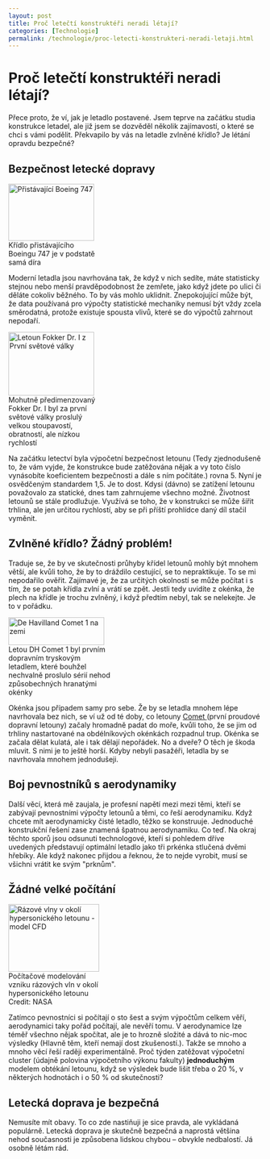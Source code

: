 ```yaml
---
layout: post
title: Proč letečtí konstruktéři neradi létají?
categories: [Technologie]
permalink: /technologie/proc-letecti-konstrukteri-neradi-letaji.html
---
```

# Proč letečtí konstruktéři neradi létají?

Přece proto, že ví, jak je letadlo postavené. Jsem teprve na začátku studia konstrukce letadel, ale již jsem se dozvěděl několik zajímavostí, o které se chci s vámi podělit. Překvapilo by vás na letadle zvlněné křídlo? Je létání opravdu bezpečné?

## Bezpečnost letecké dopravy

<div class="obry" style="width:187px"><div class="leftbox"><img alt="Přistávající Boeing 747" height="113" src="http://www.techblog.cz/images/boeing-747-pristani-podvozek.jpg" width="170"/></div>Křídlo přistávajícího Boeingu 747 je v podstatě samá díra</div> 

Moderní letadla jsou navrhována tak, že když v nich sedíte, máte statisticky stejnou nebo menší pravděpodobnost že zemřete, jako když jdete po ulici či děláte cokoliv běžného. To by vás mohlo uklidnit. Znepokojující může být, že data používaná pro výpočty statistické mechaniky nemusí být vždy zcela směrodatná, protože existuje spousta vlivů, které se do výpočtů zahrnout nepodaří.

<div class="obryleft" style="width:187px"><div class="leftbox"><img alt="Letoun Fokker Dr. I z První světové války" height="126" src="http://www.techblog.cz/images/fokker-dr-i-cb.jpg" width="170"/></div>Mohutně předimenzovaný Fokker Dr. I byl za první světové války proslulý velkou stoupavostí, obratností, ale nízkou rychlostí</div> 

Na začátku letectví byla výpočetní bezpečnost letounu (Tedy zjednodušeně to, že vám vyjde, že konstrukce bude zatěžována nějak a vy toto číslo vynásobíte koeficientem bezpečnosti a dále s ním počítáte.) rovna 5. Nyní je osvědčeným standardem 1,5. Je to dost. Kdysi (dávno) se zatížení letounu považovalo za statické, dnes tam zahrnujeme všechno možné. Životnost letounů se stále prodlužuje. Využívá se toho, že v konstrukci se může šířit trhlina, ale jen určitou rychlostí, aby se při příští prohlídce daný díl stačil vyměnit.

## Zvlněné křídlo? Žádný problém!

Traduje se, že by ve skutečnosti průhyby křídel letounů mohly být mnohem větší, ale kvůli toho, že by to dráždilo cestující, se to nepraktikuje. To se mi nepodařilo ověřit. Zajímavé je, že za určitých okolností se může počítat i s tím, že se potah křídla zvlní a vrátí se zpět. Jestli tedy uvidíte z okénka, že plech na křídle je trochu zvlněný, i když předtím nebyl, tak se nelekejte. Je to v pořádku.

<div class="obryleft" style="width:207px"><div class="leftbox"><img alt="De Havilland Comet 1 na zemi" height="55" src="http://www.techblog.cz/images/dh-comet-1-na-zemi.jpg" width="190"/></div>Letou DH Comet 1 byl prvním dopravním tryskovým letadlem, které bouhžel nechvalně proslulo sérií nehod způsobechných hranatými okénky</div> 

Okénka jsou případem samy pro sebe. Že by se letadla mnohem lépe navrhovala bez nich, se ví už od té doby, co letouny [Comet ](http://en.wikipedia.org/wiki/De_Havilland_Comet) (první proudové dopravní letouny) začaly hromadně padat do moře, kvůli toho, že se jim od trhliny nastartované na obdélníkových okénkách rozpadnul trup. Okénka se začala dělat kulatá, ale i tak dělají nepořádek. No a dveře? O těch je škoda mluvit. S nimi je to ještě horší. Kdyby nebyli pasažéři, letadla by se navrhovala mnohem jednodušeji.

## Boj pevnostníků s aerodynamiky

Další věcí, která mě zaujala, je profesní napětí mezi mezi těmi, kteří se zabývají pevnostními výpočty letounů a těmi, co řeší aerodynamiku. Když chcete mít aerodynamicky čisté letadlo, těžko se konstruuje. Jednoduché konstrukční řešení zase znamená špatnou aerodynamiku. Co teď. Na okraj těchto sporů jsou odsunuti technologové, kteří si pohledem dříve uvedených představují optimální letadlo jako tři prkénka stlučená dvěmi hřebíky. Ale když nakonec přijdou a řeknou, že to nejde vyrobit, musí se všichni vrátit ke svým "prknům".

## Žádné velké počítání

<div class="obry" style="width:197px"><div class="leftbox"><img alt="Rázové vlny v okolí hypersonického letounu - model CFD" height="134" src="http://www.techblog.cz/images/obtekani-hypersonicu.jpg" width="180"/></div>Počítačové modelování vzniku rázových vln v okolí hypersonického letounu<br/>Credit: NASA</div> 

Zatímco pevnostníci si počítají o sto šest a svým výpočtům celkem věří, aerodynamici taky pořád počítají, ale nevěří tomu. V aerodynamice lze téměř všechno nějak spočítat, ale je to hrozně složité a dává to nic-moc výsledky (Hlavně těm, kteří nemají dost zkušeností.). Takže se mnoho a mnoho věcí řeší raději experimentálně. Proč týden zatěžovat výpočetní cluster (údajně polovina výpočetního výkonu fakulty) **jednoduchým** modelem obtékání letounu, když se výsledek bude lišit třeba o 20 %, v některých hodnotách i o 50 % od skutečnosti?

## Letecká doprava je bezpečná

Nemusíte mít obavy. To co zde nastiňuji je sice pravda, ale vykládaná populárně. Letecká doprava je skutečně bezpečná a naprostá většina nehod současnosti je způsobena lidskou chybou – obvykle nedbalostí. Já osobně létám rád.


